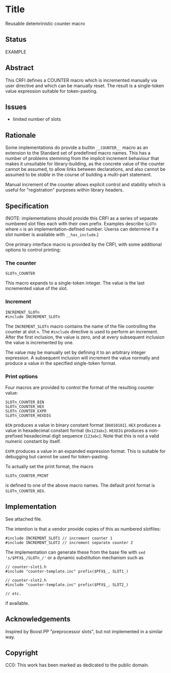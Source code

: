 # Title
Reusable detemrinistic counter macro

## Status
EXAMPLE

## Abstract
This CRFI defines a COUNTER macro which is incremented manually via
user directive and which can be manually reset. The result is a
single-token value expression suitable for token-pasting.

## Issues
- limited number of slots

## Rationale
Some implementations do provide a builtin `__COUNTER__` macro as an
extension to the Standard set of predefined macro names. This has
a number of problems stemming from the implicit increment behaviour
that makes it unsuitable for library-building, as the concrete value
of the counter cannot be assumed, to allow links between declarations,
and also cannot be assumed to be _stable_ in the course of building a
multi-part statement.

Manual increment of the counter allows explicit control and stability
which is useful for "registration" purposes within library headers.

## Specification
(NOTE: implementations should provide this CRFI as a series of separate
numbered slot files each with their own prefix. Examples describe `SLOTn`
where `n` is an implementation-defined number.
Userss can determine if a slot number is available with `__has_include`.)

One primary interface macro is provided by the CRFI, with some additional
options to control printing:

### The counter

    SLOTn_COUNTER

This macro expands to a single-token integer. The value is the last
incremented value of the slot.

### Increment

    INCREMENT_SLOTn
    #include INCREMENT_SLOTn

The `INCREMENT_SLOTn` macro contains the name of the file controlling the
counter at slot `n`.
The `#include` directive is used to perform an increment. After the first
inclusion, the value is zero, and at every subsequent inclusion the value
is incremented by one.

The value may be manually set by defining it to an arbitrary integer expression.
A subsequent inclusion will increment the value normally and produce a
value in the specified single-token format.

### Print options

Four macros are provided to control the format of the resulting counter value:

    SLOTn_COUNTER_BIN
    SLOTn_COUNTER_HEX
    SLOTn_COUNTER_EXPR
    SLOTn_COUNTER_HEXDIG

`BIN` produces a value in binary constant format (`0b010101`).
`HEX` produces a value in hexadecimal constant format (`0x123abc`).
`HEXDIG` produces a non-prefixed hexadecimal digit sequence (`123abc`). Note that
this is not a valid numeric constant by itself.

`EXPR` produces a value in an expanded expression format. This is suitable for
debugging but cannot be used for token-pasting.

To actually set the print format, the macro

    SLOTn_COUNTER_PRINT

is defined to one of the above macro names.
The default print format is `SLOTn_COUNTER_HEX`.

## Implementation

See attached file.

The intention is that a vendor provide copies of this as numbered
slotfiles:

    #include INCREMENT_SLOT1 // increment counter 1
    #include INCREMENT_SLOT2 // increment separate counter 2

The implementation can generate these from the base file with
`sed 's/$PFX$_/SLOTn_/'` or a dynamic substitution mechanism such as

    // counter-slot1.h
    #include "counter-template.inc" prefix($PFX$_, SLOT1_)
    
    // counter-slot2.h
    #include "counter-template.inc" prefix($PFX$_, SLOT2_)
    
    // etc.

if available.

## Acknowledgements
Inspired by Boost.PP "preprocessor slots", but not implemented in
a similar way.

## Copyright
CC0: This work has been marked as dedicated to the public domain.
